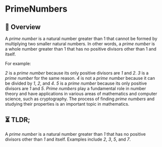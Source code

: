 PrimeNumbers
===

## 📑 Overview

A _prime number_ is a natural number greater than 1 that cannot be formed by multiplying two smaller natural numbers. In other words, a _prime number_ is a whole number greater than 1 that has no positive divisors other than 1 and itself.

For example:

_2_ is a _prime number_ because its only positive divisors are _1_ and _2_.
_3_ is a _prime number_ for the same reason.
_4_ is not a _prime number_ because it can be divided by _1_, _2_, and _4_.
_5_ is a _prime number_ because its only positive divisors are _1_ and _5_.
_Prime numbers_ play a fundamental role in number theory and have applications in various areas of mathematics and computer science, such as cryptography. The process of finding _prime numbers_ and studying their properties is an important topic in mathematics.

## ⏳ TLDR;

A _prime number_ is a natural number greater than _1_ that has no positive divisors other than _1_ and itself. Examples include _2_, _3_, _5_, and _7_.

